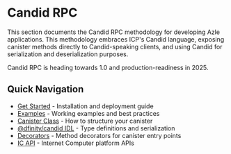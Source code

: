 # Candid RPC

This section documents the Candid RPC methodology for developing Azle applications. This methodology embraces ICP's Candid language, exposing canister methods directly to Candid-speaking clients, and using Candid for serialization and deserialization purposes.

Candid RPC is heading towards 1.0 and production-readiness in 2025.

## Quick Navigation

- [Get Started](./candid_rpc/get_started.md) - Installation and deployment guide
- [Examples](./candid_rpc/examples.md) - Working examples and best practices
- [Canister Class](./candid_rpc/canister_class.md) - How to structure your canister
- [@dfinity/candid IDL](./candid_rpc/dfinity_candid_idl.md) - Type definitions and serialization
- [Decorators](./candid_rpc/decorators.md) - Method decorators for canister entry points
- [IC API](./candid_rpc/ic_api.md) - Internet Computer platform APIs
